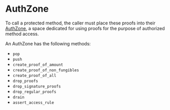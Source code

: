 # AuthZone

To call a protected method, the caller must place these proofs into their [AuthZone](../../../blueprints/resource/auth_zone),
a space dedicated for using proofs for the purpose of authorized method access.

An AuthZone has the following methods:
* `pop`
* `push`
* `create_proof_of_amount`
* `create_proof_of_non_fungibles`
* `create_proof_of_all`
* `drop_proofs`
* `drop_signature_proofs`
* `drop_regular_proofs`
* `drain`
* `assert_access_rule`
